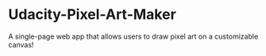 # Udacity-Pixel-Art-Maker
A single-page web app that allows users to draw pixel art on a customizable canvas!
